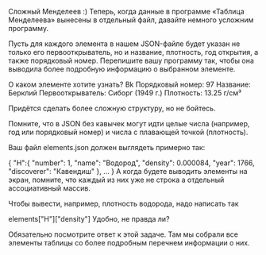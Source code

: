 ﻿Сложный Менделеев :)
Теперь, когда данные в программе «Таблица Менделеева» вынесены в отдельный файл, давайте немного усложним программу.

Пусть для каждого элемента в нашем JSON-файле будет указан не только его первооткрыватель, но и название, плотность, год открытия, а также порядковый номер. Перепишите вашу программу так, чтобы она выводила более подробную информацию о выбранном элементе.

О каком элементе хотите узнать?
Bk
Порядковый номер: 97
Название: Берклий
Первооткрыватель: Сиборг (1949 г.)
Плотность: 13.25 г/см³

Придётся сделать более сложную структуру, но не бойтесь.

Помните, что в JSON без кавычек могут идти целые числа (например, год или порядковый номер) и числа с плавающей точкой (плотность).

Ваш файл elements.json должен выглядеть примерно так:

{
  "H":{
    "number": 1,
    "name": "Водород",
    "density": 0.000084,
    "year": 1766,
    "discoverer": "Кавендиш"
  },
  ...
}
А когда будете выводить элементы на экран, помните, что каждый из них уже не строка а отдельный ассоциативный массив.

Чтобы вывести, например, плотность водорода, надо написать так

elements["H"]["density"]
Удобно, не правда ли?

Обязательно посмотрите ответ к этой задаче. Там мы собрали все элементы таблицы со более подробным перечнем информации о них.